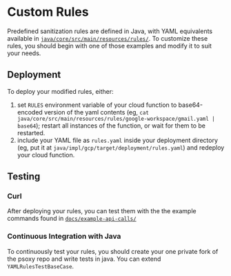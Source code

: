 # Custom Rules

Predefined sanitization rules are defined in Java, with YAML equivalents available in [`java/core/src/main/resources/rules/`](../java/core/src/main/resources/rules). To customize these rules, you should begin with one of those
examples and modify it to suit your needs.

## Deployment
To deploy your modified rules, either:
1. set `RULES` environment variable of your cloud function to base64-encoded version of the yaml
   contents  (eg, `cat java/core/src/main/resources/rules/google-workspace/gmail.yaml | base64`);
   restart all instances of the function, or wait for them to be restarted.
2. include your YAML file as `rules.yaml` inside your deployment directory (eg, put it at `java/impl/gcp/target/deployment/rules.yaml`) and redeploy your cloud function.

## Testing

### Curl

After deploying your rules, you can test them with the the example commands found in
[`docs/example-api-calls/`]('example-api-calls/)

### Continuous Integration with Java
To continuously test your rules, you should create your one private fork of the psoxy repo and write
tests in java. You can extend `YAMLRulesTestBaseCase`.


